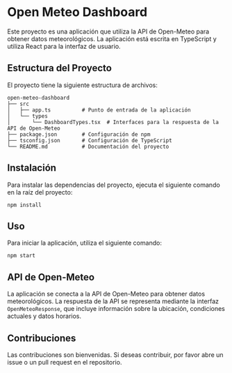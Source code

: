 # Open Meteo Dashboard

Este proyecto es una aplicación que utiliza la API de Open-Meteo para obtener datos meteorológicos. La aplicación está escrita en TypeScript y utiliza React para la interfaz de usuario.

## Estructura del Proyecto

El proyecto tiene la siguiente estructura de archivos:

```
open-meteo-dashboard
├── src
│   ├── app.ts          # Punto de entrada de la aplicación
│   └── types
│       └── DashboardTypes.tsx  # Interfaces para la respuesta de la API de Open-Meteo
├── package.json        # Configuración de npm
├── tsconfig.json       # Configuración de TypeScript
└── README.md           # Documentación del proyecto
```

## Instalación

Para instalar las dependencias del proyecto, ejecuta el siguiente comando en la raíz del proyecto:

```
npm install
```

## Uso

Para iniciar la aplicación, utiliza el siguiente comando:

```
npm start
```

## API de Open-Meteo

La aplicación se conecta a la API de Open-Meteo para obtener datos meteorológicos. La respuesta de la API se representa mediante la interfaz `OpenMeteoResponse`, que incluye información sobre la ubicación, condiciones actuales y datos horarios.

## Contribuciones

Las contribuciones son bienvenidas. Si deseas contribuir, por favor abre un issue o un pull request en el repositorio.